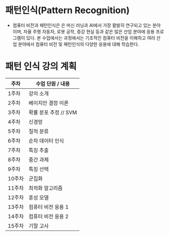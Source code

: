 # 패턴인식(Pattern Recognition)

- 컴퓨터 비전과 패턴인식은 은 머신 러닝과 AI에서 가장 활발히 연구되고 있는 분야이며, 자율 주행 자동차, 로봇 공학, 증강 현실 등과 같은 많은 산업 분야에 응용 프로그램이 있다. 본 수업에서는 과정에서는 기초적인 컴퓨터 비전을 이해하고 여러 산업 분야에서 컴퓨터 비전 및 패턴인식의 다양한 응용에 대해 학습한다.


# 패턴 인식 강의 계획

| 주차  | 수업 단원 / 내용 |
|------|----------------|
| 1주차  | 강의 소개 |
| 2주차  | 베이지안 결정 이론 |
| 3주차  | 확률 분포 추정 // SVM |
| 4주차  | 신경망 |
| 5주차  | 질적 분류 |
| 6주차  | 순차 데이터 인식 |
| 7주차  | 특징 추출 |
| 8주차  | 중간 과제 |
| 9주차  | 특징 선택 |
| 10주차 | 군집화 |
| 11주차 | 최적화 알고리즘 |
| 12주차 | 혼성 모델 |
| 13주차 | 컴퓨터 비전 응용 1 |
| 14주차 | 컴퓨터 비전 응용 2 |
| 15주차 | 기말 고사 |
